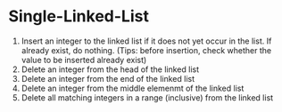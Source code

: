 # Single-Linked-List
1.	Insert an integer to the linked list if it does not yet occur in the list. If already exist, do nothing. (Tips: before insertion, check whether the value to be inserted already exist)
2.	Delete an integer from the head of the linked list
3.	Delete an integer from the end of the linked list
4.	Delete an integer from the middle elemenmt of the linked list
5.  Delete all matching integers in a range (inclusive) from the linked list
